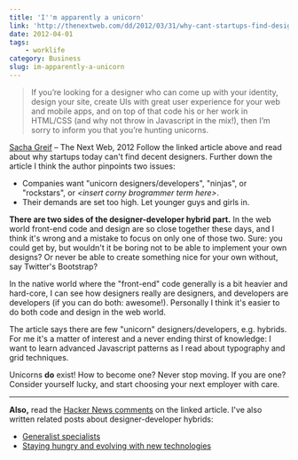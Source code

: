 ```yaml
---
title: 'I''m apparently a unicorn'
link: 'http://thenextweb.com/dd/2012/03/31/why-cant-startups-find-designers/'
date: 2012-04-01
tags:
    - worklife
category: Business
slug: im-apparently-a-unicorn
---
```


> If you’re looking for a designer who can come up with your identity, design your site, create UIs
> with great user experience for your web and mobile apps, and on top of that code his or her work
> in HTML/CSS (and why not throw in Javascript in the mix!), then I’m sorry to inform you that
> you’re hunting unicorns.

[Sacha Greif](http://thenextweb.com/author/sachagreif/) – The Next Web, 2012 Follow the linked
article above and read about why startups today can't find decent designers. Further down the
article I think the author pinpoints two issues:

- Companies want "unicorn designers/developers", "ninjas", or "rockstars", or _&lt;insert corny
  brogrammer term here&gt;_.
- Their demands are set too high. Let younger guys and girls in.

**There are two sides of the designer-developer hybrid part.** In the web world front-end code and
design are so close together these days, and I think it's wrong and a mistake to focus on only one
of those two. Sure: you could get by, but wouldn't it be boring not to be able to implement your own
designs? Or never be able to create something nice for your own without, say Twitter's Bootstrap?

In the native world where the "front-end" code generally is a bit heavier and hard-core, I can see
how designers really are designers, and developers are developers (if you can do both: awesome!).
Personally I think it's easier to do both code and design in the web world.

The article says there are few "unicorn" designers/developers, e.g. hybrids. For me it's a matter of
interest and a never ending thirst of knowledge: I want to learn advanced Javascript patterns as I
read about typography and grid techniques.

Unicorns **do** exist! How to become one? Never stop moving. If you are one? Consider yourself
lucky, and start choosing your next employer with care.

---

**Also,** read the [Hacker News comments](http://news.ycombinator.com/item?id=3781733) on the linked
article. I've also written related posts about designer-developer hybrids:

- [Generalist specialists](http://johanbrook.com/business/generalist-specialists/ "Generalist specialists")
- [Staying hungry and evolving with new technologies](http://johanbrook.com/development/staying-hungry-and-evolving-with-new-technologies/ "Staying hungry and evolving with new technologies")
